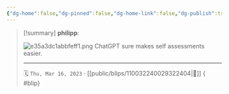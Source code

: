 ```yaml
---
{"dg-home":false,"dg-pinned":false,"dg-home-link":false,"dg-publish":true,"tags":["dgblip"],"disabled rules":["yaml-title","yaml-title-alias","file-name-heading"],"title":"philipp on mastodon @ 2023-03-16","created-date":"2023-03-16T09:25:40","id":110032240029322400,"updated-date":"2025-05-02T08:50:43","dg-path":"blips/110032240029322404.md","permalink":"/blips/110032240029322404/","dgPassFrontmatter":true}
---
```


> [!summary] **philipp**:
>
> ![e35a3dc1abbfeff1.png](/img/user/attachments/e35a3dc1abbfeff1.png)
> ChatGPT sure makes self assessments easier.
> - - -
>
> 🗓️ `Thu, Mar 16, 2023` · [[public/blips/110032240029322404\|🔗]]
{ #blip}


